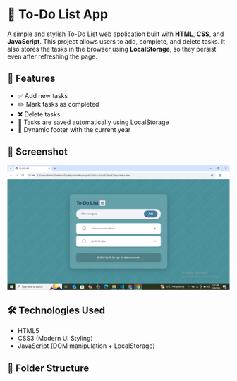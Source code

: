 # 📝 To-Do List App

A simple and stylish To-Do List web application built with **HTML**, **CSS**, and **JavaScript**. This project allows users to add, complete, and delete tasks. It also stores the tasks in the browser using **LocalStorage**, so they persist even after refreshing the page.

## 🚀 Features

- ✅ Add new tasks
- ✏️ Mark tasks as completed
- ❌ Delete tasks
- 💾 Tasks are saved automatically using LocalStorage
- 📅 Dynamic footer with the current year

## 📸 Screenshot

![To-Do App Preview](screenshot.png)
 <!-- Replace with your own screenshot or link -->

## 🛠️ Technologies Used

- HTML5
- CSS3 (Modern UI Styling)
- JavaScript (DOM manipulation + LocalStorage)

## 📂 Folder Structure

